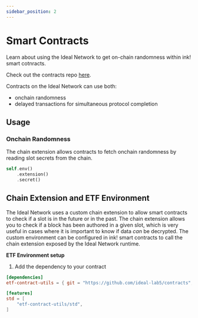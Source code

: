 ```yaml
---
sidebar_position: 2
---
```


# Smart Contracts

Learn about using the Ideal Network to get on-chain randomness within ink! smart cotnracts.

Check out the contracts repo [here](https://github.com/ideal-lab5/contracts).

Contracts on the Ideal Network can use both:

- onchain randomness
- delayed transactions for simultaneous protocol completion

## Usage

### Onchain Randomness

The chain extension allows contracts to fetch onchain randomness by reading slot secrets from the chain.

```rust
self.env()
    .extension()
    .secret()
```

## Chain Extension and ETF Environment

The Ideal Network uses a custom chain extension to allow smart contracts to check if a slot is in the future or in the past. The chain extension allows you to check if a block has been authored in a given slot, which is very useful in cases where it is important to know if data _can_ be decrypted. The custom environment can be configured in ink! smart contracts to call the chain extension exposed by the Ideal Network runtime.

**ETF Environment setup**

1. Add the dependency to your contract

```toml
[dependencies]
etf-contract-utils = { git = "https://github.com/ideal-lab5/contracts", default-features = false, features = ["ink-as-dependency"] }

[features]
std = [
    "etf-contract-utils/std",
]
```
